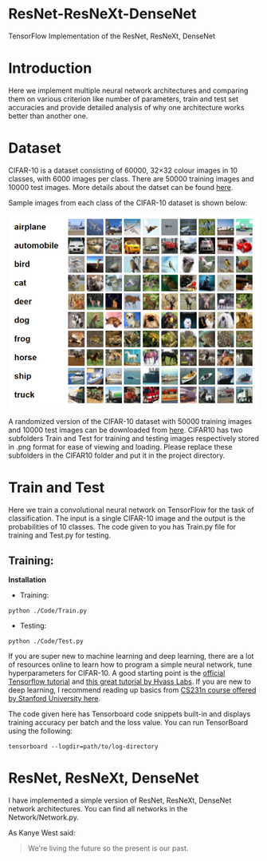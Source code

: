# ResNet-ResNeXt-DenseNet
TensorFlow Implementation of the ResNet, ResNeXt, DenseNet


# Introduction

Here we implement multiple neural network architectures and comparing them on various criterion like number of parameters, train and test set accuracies and provide detailed analysis of why one architecture works better than another one.


# Dataset

CIFAR-10 is a dataset consisting of 60000, 32×32 colour images in 10 classes, with 6000 images per class. There are 50000 training images and 10000 test images. More details about the datset can be found [here](http://www.cs.toronto.edu/~kriz/cifar.html).

Sample images from each class of the CIFAR-10 dataset is shown below:

![Repo List](figures/fig1.png)

A randomized version of the CIFAR-10 dataset with 50000 training images and 10000 test images can be downloaded from [here](https://drive.google.com/file/d/18jeQgtFuEmdH93S6bWzZxYeAOv-WHJoL/view?usp=sharing). CIFAR10 has two subfolders Train and Test for training and testing images respectively stored in .png format for ease of viewing and loading. Please replace these subfolders in the CIFAR10 folder and put it in the project directory.

# Train and Test

Here we train a convolutional neural network on TensorFlow for the task of classification. The input is a single CIFAR-10 image and the output is the probabilities of 10 classes. The code given to you has Train.py file for training and Test.py for testing.

## Training:


**Installation**
- Training:
```shell
python ./Code/Train.py
```
- Testing:
```shell
python ./Code/Test.py
```


If you are super new to machine learning and deep learning, there are a lot of resources online to learn how to program a simple neural network, tune hyperparameters for CIFAR-10. A good starting point is the [official Tensorflow tutorial](https://www.tensorflow.org/tutorials/images/deep_cnn) and [this great tutorial by Hvass Labs](https://github.com/Hvass-Labs/TensorFlow-Tutorials). If you are new to deep learning, I recommend reading up basics from [CS231n course offered by Stanford University here](https://cs231n.github.io/).


The code given here has Tensorboard code snippets built-in and displays training accuracy per batch and the loss value. You can run TensorBoard using the following:

```shell
tensorboard --logdir=path/to/log-directory
```

# ResNet, ResNeXt, DenseNet

I have implemented a simple version of ResNet, ResNeXt, DenseNet network architectures. You can find all networks in the Network/Network.py.

As Kanye West said:

> We're living the future so
> the present is our past.
